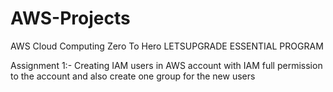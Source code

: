 # AWS-Projects


AWS Cloud Computing  Zero To Hero LETSUPGRADE ESSENTIAL PROGRAM


Assignment 1:- Creating IAM users in AWS account with IAM full permission to the account and also create one group for the new users
